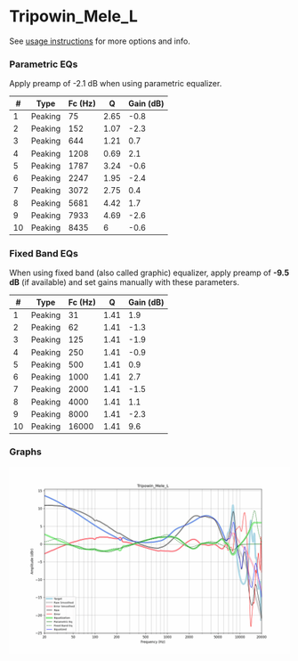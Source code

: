 # Tripowin_Mele_L
See [usage instructions](https://github.com/jaakkopasanen/AutoEq#usage) for more options and info.

### Parametric EQs
Apply preamp of -2.1 dB when using parametric equalizer.

|   # | Type    |   Fc (Hz) |    Q |   Gain (dB) |
|-----|---------|-----------|------|-------------|
|   1 | Peaking |        75 | 2.65 |        -0.8 |
|   2 | Peaking |       152 | 1.07 |        -2.3 |
|   3 | Peaking |       644 | 1.21 |         0.7 |
|   4 | Peaking |      1208 | 0.69 |         2.1 |
|   5 | Peaking |      1787 | 3.24 |        -0.6 |
|   6 | Peaking |      2247 | 1.95 |        -2.4 |
|   7 | Peaking |      3072 | 2.75 |         0.4 |
|   8 | Peaking |      5681 | 4.42 |         1.7 |
|   9 | Peaking |      7933 | 4.69 |        -2.6 |
|  10 | Peaking |      8435 | 6    |        -0.6 |

### Fixed Band EQs
When using fixed band (also called graphic) equalizer, apply preamp of **-9.5 dB** (if available) and set gains manually with these parameters.

|   # | Type    |   Fc (Hz) |    Q |   Gain (dB) |
|-----|---------|-----------|------|-------------|
|   1 | Peaking |        31 | 1.41 |         1.9 |
|   2 | Peaking |        62 | 1.41 |        -1.3 |
|   3 | Peaking |       125 | 1.41 |        -1.9 |
|   4 | Peaking |       250 | 1.41 |        -0.9 |
|   5 | Peaking |       500 | 1.41 |         0.9 |
|   6 | Peaking |      1000 | 1.41 |         2.7 |
|   7 | Peaking |      2000 | 1.41 |        -1.5 |
|   8 | Peaking |      4000 | 1.41 |         1.1 |
|   9 | Peaking |      8000 | 1.41 |        -2.3 |
|  10 | Peaking |     16000 | 1.41 |         9.6 |

### Graphs
![](./Tripowin_Mele_L.png)
